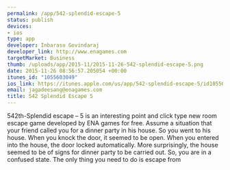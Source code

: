```yaml
--- 
permalink: /app/542-splendid-escape-5
status: publish
devices: 
- ios
type: app
developer: Inbarasu Govindaraj
developer_link: http://www.enagames.com
targetMarket: Business
thumb: /uploads/app/2015-11/2015-11-26-542-splendid-escape-5.png
date: 2015-11-26 08:56:57.205054 +00:00
itunes_id: "1055603049"
ios_link: https://itunes.apple.com/us/app/542-splendid-escape-5/id1055603049?mt=8&ign-mpt=uo%3D4
email: jagadeesang@enagames.com
title: 542 Splendid Escape 5
---
```


542th-Splendid escape – 5 is an interesting point and click type new room escape game developed by ENA games for free. Assume a situation that your friend called you for a dinner party in his house. So you went to his house. When you knock the door, it seemed to be open. When you entered into the house, the door locked automatically. More surprisingly, the house seemed to be of signs for dinner party to be carried out. So, you are in a confused state. The only thing you need to do is escape from
